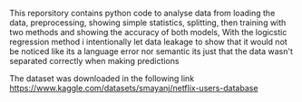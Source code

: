 This reporsitory contains python code to analyse data from loading the data, preprocessing, showing simple statistics, splitting, then training with two methods and showing the accuracy of both models, 
With the logicstic regression method i intentionally let data leakage to show that it would not be noticed like its a language error nor semantic its just that the data wasn't separated correctly when making predictions

The dataset was downloaded in the following link https://www.kaggle.com/datasets/smayanj/netflix-users-database 

